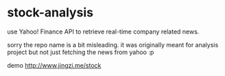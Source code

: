 stock-analysis
==============

use Yahoo! Finance API to retrieve real-time company related news.

sorry the repo name is a bit misleading. it was originally meant for analysis project but not just fetching the news from yahoo :p

demo http://www.jingzi.me/stock
